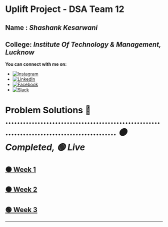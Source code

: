 # Uplift Project - DSA Team 12


## Name   : *Shashank Kesarwani*
## College: *Institute Of Technology & Management, Lucknow*

**You can connect with me on:**
* [![Instagram](https://img.shields.io/badge/connect-%40ShashankKesarwani-%230077B5?style=flat&logo=Instagram)](https://www.instagram.com/am.shashank)
* [![LinkedIn](https://img.shields.io/badge/connect-%40ShashankKesarwani-%230077B5?style=flat&logo=LinkedIn)](https://www.linkedin.com/in/am-shashank/)
* [![Facebook](https://img.shields.io/badge/connect-%40ShashankKesarwani-%230077B5?style=flat&logo=Facebook)](https://www.facebook.com/me.shashank/)
* [![Slack](https://img.shields.io/badge/Slack-Shashank-yellow)](https://app.slack.com/client/T0145PE3493/C0140D0LQ78/user_profile/U014JTYJE1Y)


# Problem Solutions 🔻  ...........................................................................................  *⚫ Completed,  🟢 Live*

## [⚫ Week 1](https://github.com/AasthaGithub/DSA_Team12_Uplift_Project/tree/master/Loops_Patterns_Print/InputOutput/Shashank/Week-1)

## [⚫ Week 2](https://github.com/AasthaGithub/DSA_Team12_Uplift_Project/tree/master/Loops_Patterns_Print/InputOutput/Shashank/Week-2)

## [🟢 Week 3](https://github.com/AasthaGithub/DSA_Team12_Uplift_Project/tree/master/Loops_Patterns_Print/InputOutput/Shashank/Week-3)


<hr>





